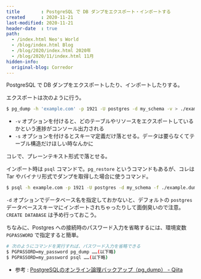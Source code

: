 ```yaml
---
title        : PostgreSQL で DB ダンプをエクスポート・インポートする
created      : 2020-11-21
last-modified: 2020-11-21
header-date  : true
path:
  - /index.html Neo's World
  - /blog/index.html Blog
  - /blog/2020/index.html 2020年
  - /blog/2020/11/index.html 11月
hidden-info:
  original-blog: Corredor
---
```


PostgreSQL で DB ダンプをエクスポートしたり、インポートしたりする。

エクスポートは次のように行う。

```bash
$ pg_dump -h 'example.com' -p 1921 -U postgres -d my_schema -v > ./example.dump
```

- `-v` オプションを付けると、どのテーブルやリソースをエクスポートしているかという進捗がコンソール出力される
- `-s` オプションを付けるとスキーマ定義だけ落とせる。データは要らなくてテーブル構造だけほしい時なんかに

コレで、プレーンテキスト形式で落とせる。

インポート時は `psql` コマンドで。`pg_restore` というコマンドもあるが、コレは Tar やバイナリ形式でダンプを取得した場合に使うコマンド。

```bash
$ psql -h example.com -p 1921 -U postgres -d my_schema -f ./example.dump
```

`-d` オプションでデータベース名を指定しておかないと、デフォルトの `postgres` データベーススキーマにインポートされちゃったりして面倒臭いので注意。`CREATE DATABASE` は予め行っておこう。

ちなみに、Postgres への接続時のパスワード入力を省略するには、環境変数 `PGPASSWORD` で指定すると簡単。

```bash
# 次のようにコマンドを実行すれば、パスワード入力を省略できる
$ PGPASSORD=my_password pg_dump ……(以下略)
$ PGPASSORD=my_password psql ……(以下略)
```

- 参考 : [PostgreSQLのオンライン論理バックアップ（pg_dump） - Qiita](https://qiita.com/mkyz08/items/55b34f0580533907fea6)

